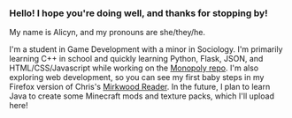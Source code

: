 ### Hello! I hope you're doing well, and thanks for stopping by!

My name is Alicyn, and my pronouns are she/they/he.

I'm a student in Game Development with a minor in Sociology. I'm primarily learning C++ in school and quickly learning Python, Flask, JSON, and HTML/CSS/Javascript while working on the [Monopoly repo](https://github.com/NReedel/Monopoly). I'm also exploring web development, so you can see my first baby steps in my Firefox version of Chris's [Mirkwood Reader](https://github.com/AlicynRK/mirkwood-reader-firefox). In the future, I plan to learn Java to create some Minecraft mods and texture packs, which I'll upload here!